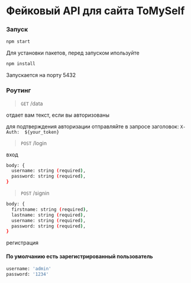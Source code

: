 # Фейковый API для сайта ToMySelf

### Запуск

```sh
npm start
```


Для установки пакетов, перед запуском ипользуйте 

```sh
npm install
```

Запускается на порту 5432


### Роутинг

> `GET` /data

отдает вам текст, если вы авторизованы

для подтверждения авторизации отправляйте в запросе заголовок: `X-Auth:  ${your_token}`


> `POST` /login

вход 

```sh
body: {
  username: string (required),
  password: string (required),
}
```


> `POST` /signin

```sh
body: {
  firstname: string (required),
  lastname: string (required),
  username: string (required),
  password: string (required),
}
```

регистрация


#### По умолчанию есть зарегистрированный пользователь

```sh
username: 'admin'
password: '1234'
```